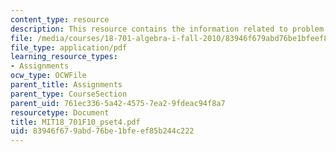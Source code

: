 ```yaml
---
content_type: resource
description: This resource contains the information related to problem set 4.
file: /media/courses/18-701-algebra-i-fall-2010/83946f679abd76be1bfeef85b244c222_MIT18_701F10_pset4.pdf
file_type: application/pdf
learning_resource_types:
- Assignments
ocw_type: OCWFile
parent_title: Assignments
parent_type: CourseSection
parent_uid: 761ec336-5a42-4575-7ea2-9fdeac94f8a7
resourcetype: Document
title: MIT18_701F10_pset4.pdf
uid: 83946f67-9abd-76be-1bfe-ef85b244c222
---
```

